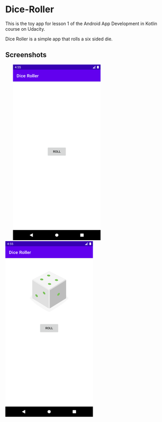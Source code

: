 # Dice-Roller
This is the toy app for lesson 1 of the Android App Development in Kotlin course on Udacity.

Dice Roller is a simple app that rolls a six sided die.

## Screenshots
<img height=550 width=275 src="https://github.com/sanxy/Dice-Roller/blob/master/screenshot/1.png" hspace=24><img height=550 width=275 src="https://github.com/sanxy/Dice-Roller/blob/master/screenshot/2.png"/> 
